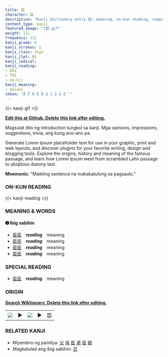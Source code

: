 ```yaml
---
title: 臣
character: 臣
description: "Kanji dictionary entry 臣: meaning, on-kun reading, compounds, origin, related kanji"
content_type: kanji
featured_image: "/臣.gif"
weight: 111
frequency: 111
kanji_grade: 9
kanji_strokes: 1
kanji_class: Jōyō
kanji_jlpt: N1
kanji_radical: 
kanji_reading: 
- DAI
- TAI
- oo-kii
kanji_meaning:
- malaki
chōon: "Ā Ī Ū Ē Ō ā ī ū ē ō ’"
---
```

[//]: # (Don't edit the line below. Kanji animated GIF code is automatically generated.)
{{< kanji-gif >}}

[//]: # (Edit below this line.)

**[Edit this at Github. Delete this link after editing.](https://github.com/tim0g/tim/tree/main/content/kanji/臣/index.md)**

Magsulat dito ng introduction tungkol sa kanji. Mga opinions, impressions, suggestions, trivia, ang kung ano-ano pa.

Generate Lorem Ipsum placeholder text for use in your graphic, print and web layouts, and discover plugins for your favorite writing, design and blogging tools. Explore the origins, history and meaning of the famous passage, and learn how Lorem Ipsum went from scrambled Latin passage to ubiqitous dummy text.
 
**Mnemonic:** "Maikling sentence na makakatulong sa pagsaulo."

### ON-KUN READING

[//]: # (Don't edit the line below. ON-KUN READING code is automatically generated.)
{{< kanji-reading >}}

### MEANING & WORDS

#### ➊ **Ibig sabihin**
  - [臣](../臣)[臣](../臣)　***reading***　meaning
  - [臣](../臣)[臣](../臣)　***reading***　meaning
  - [臣](../臣)[臣](../臣)　***reading***　meaning
  - [臣](../臣)[臣](../臣)　***reading***　meaning

### SPECIAL READING
  - [臣](../臣)[臣](../臣)　***reading***　meaning

### ORIGIN

**[Search Wiktionary. Delete this link after editing.](https://wiktionary.org/wiki/臣)**
<table class="kanji-table"><tr><td>
<img src="60px-臣-bronze.svg.png">
</td><td>▶</td><td>
<img src="60px-臣-oracle.svg.png">
</td><td>▶</td>
<td class="kanji-origin">臣</td>
</tr></table>

### RELATED KANJI
- Miyembro ng pamilya: [父](../父) [母](../母) [臣](../臣) [弟](../弟) [臣](../臣) [娘](../娘)
- Magkatulad ang ibig sabihin: [日](../日)
